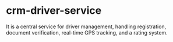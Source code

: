 # crm-driver-service
It is a central service for driver management, handling registration, document verification, real-time GPS tracking, and a rating system.
